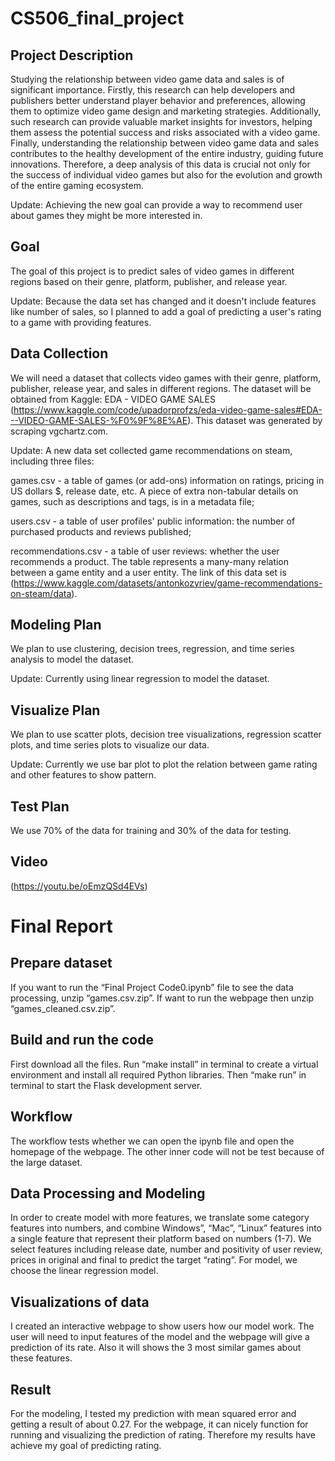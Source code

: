 # CS506_final_project

## Project Description
Studying the relationship between video game data and sales is of significant importance. Firstly, this research can help developers and publishers better understand player behavior and preferences, allowing them to optimize video game design and marketing strategies. Additionally, such research can provide valuable market insights for investors, helping them assess the potential success and risks associated with a video game. Finally, understanding the relationship between video game data and sales contributes to the healthy development of the entire industry, guiding future innovations. Therefore, a deep analysis of this data is crucial not only for the success of individual video games but also for the evolution and growth of the entire gaming ecosystem.

Update: Achieving the new goal can provide a way to recommend user about games they might be more interested in.

## Goal
The goal of this project is to predict sales of video games in different regions based on their genre, platform, publisher, and release year.

Update: Because the data set has changed and it doesn't include features like number of sales, so I planned to add a goal of predicting a user's rating to a game with providing features.

## Data Collection
We will need a dataset that collects video games with their genre, platform, publisher, release year, and sales in different regions. The dataset will be obtained from Kaggle: EDA - VIDEO GAME SALES (https://www.kaggle.com/code/upadorprofzs/eda-video-game-sales#EDA---VIDEO-GAME-SALES-%F0%9F%8E%AE). This dataset was generated by scraping vgchartz.com.

Update: A new data set collected game recommendations on steam, including three files:

games.csv - a table of games (or add-ons) information on ratings, pricing in US dollars $, release date, etc. A piece of extra non-tabular details on games, such as descriptions and tags, is in a metadata file;

users.csv - a table of user profiles' public information: the number of purchased products and reviews published;

recommendations.csv - a table of user reviews: whether the user recommends a product. The table represents a many-many relation between a game entity and a user entity.
The link of this data set is (https://www.kaggle.com/datasets/antonkozyriev/game-recommendations-on-steam/data).

## Modeling Plan
We plan to use clustering, decision trees, regression, and time series analysis to model the dataset.

Update: Currently using linear regression to model the dataset.

## Visualize Plan
We plan to use scatter plots, decision tree visualizations, regression scatter plots, and time series plots to visualize our data.

Update: Currently we use bar plot to plot the relation between game rating and other features to show pattern.

## Test Plan
We use 70% of the data for training and 30% of the data for testing.

## Video
(https://youtu.be/oEmzQSd4EVs)

# Final Report
## Prepare dataset
If you want to run the “Final Project Code0.ipynb” file to see the data processing, unzip “games.csv.zip”. If want to run the webpage then unzip “games_cleaned.csv.zip”.

## Build and run the code
First download all the files. Run “make install” in terminal to create a virtual environment and install all required Python libraries. Then “make run” in terminal to start the Flask development server.

## Workflow
The workflow tests whether we can open the ipynb file and open the homepage of the webpage. The other inner code will not be test because of the large dataset.

## Data Processing and Modeling
In order to create model with more features, we translate some category features into numbers, and combine Windows”, “Mac”, “Linux” features into a single feature that represent their platform based on numbers (1-7). We select features including release date, number and positivity of user review, prices in original and final to predict the target “rating”. For model, we choose the linear regression model.

## Visualizations of data
I created an interactive webpage to show users how our model work. The user will need to input features of the model and the webpage will give a prediction of its rate. Also it will shows the 3 most similar games about these features.

## Result
For the modeling, I tested my prediction with mean squared error and getting a result of about 0.27. For the webpage, it can nicely function for running and visualizing the prediction of rating. Therefore my results have achieve my goal of predicting rating.
